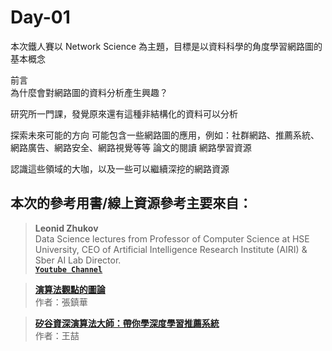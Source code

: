 # Day-01

本次鐵人賽以 Network Science 為主題，目標是以資料科學的角度學習網路圖的基本概念

前言  
為什麼會對網路圖的資料分析產生興趣？

研究所一門課，發覺原來還有這種非結構化的資料可以分析

探索未來可能的方向
可能包含一些網路圖的應用，例如：社群網路、推薦系統、網路廣告、網路安全、網路視覺等等
論文的閱讀
網路學習資源

認識這些領域的大咖，以及一些可以繼續深挖的網路資源




## 本次的參考用書/線上資源參考主要來自：
> **Leonid Zhukov**  
> Data Science lectures from Professor of Computer Science at HSE University, CEO of Artificial Intelligence Research Institute (AIRI) & Sber AI Lab Director.       
> [**`Youtube Channel`**](https://www.youtube.com/c/LeonidZhukov)

> [**演算法觀點的圖論**](https://www.books.com.tw/products/0010769614?sloc=main)  
> 作者：張鎮華

> [**矽谷資深演算法大師：帶你學深度學習推薦系統**](https://www.books.com.tw/products/0010866956)  
> 作者：王喆